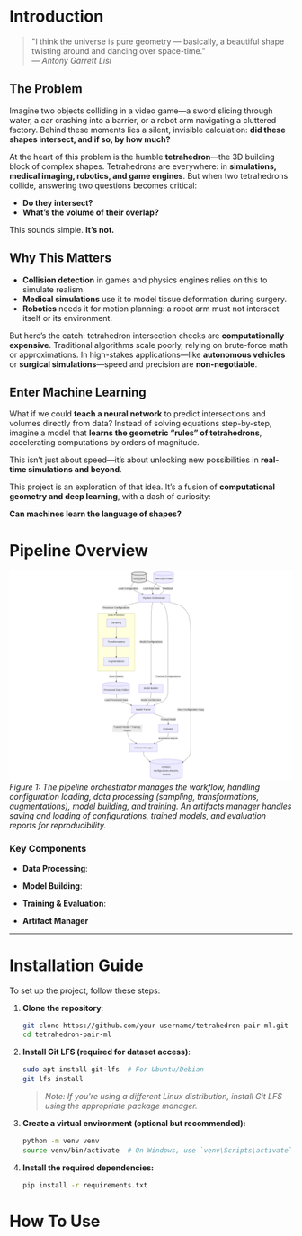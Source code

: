 # Introduction

> "I think the universe is pure geometry — basically, a beautiful shape twisting around and dancing over space-time."  
> — *Antony Garrett Lisi*

## The Problem

Imagine two objects colliding in a video game—a sword slicing through water, a car crashing into a barrier, or a robot arm navigating a cluttered factory. Behind these moments lies a silent, invisible calculation: **did these shapes intersect, and if so, by how much?**

At the heart of this problem is the humble **tetrahedron**—the 3D building block of complex shapes. Tetrahedrons are everywhere: in **simulations, medical imaging, robotics, and game engines**. But when two tetrahedrons collide, answering two questions becomes critical:

- **Do they intersect?**
- **What’s the volume of their overlap?**

This sounds simple. **It’s not.**

## Why This Matters

- **Collision detection** in games and physics engines relies on this to simulate realism.
- **Medical simulations** use it to model tissue deformation during surgery.
- **Robotics** needs it for motion planning: a robot arm must not intersect itself or its environment.

But here’s the catch: tetrahedron intersection checks are **computationally expensive**. Traditional algorithms scale poorly, relying on brute-force math or approximations. In high-stakes applications—like **autonomous vehicles** or **surgical simulations**—speed and precision are **non-negotiable**.

## Enter Machine Learning

What if we could **teach a neural network** to predict intersections and volumes directly from data? Instead of solving equations step-by-step, imagine a model that **learns the geometric “rules” of tetrahedrons**, accelerating computations by orders of magnitude.

This isn’t just about speed—it’s about unlocking new possibilities in **real-time simulations and beyond**.

This project is an exploration of that idea. It’s a fusion of **computational geometry and deep learning**, with a dash of curiosity:

**Can machines learn the language of shapes?**

# Pipeline Overview

![Architecture](resources/architecture.png)  
*Figure 1: The pipeline orchestrator manages the workflow, handling configuration loading, data processing (sampling, transformations, augmentations), model building, and training. An artifacts manager handles saving and loading of configurations, trained models, and evaluation reports for reproducibility.*

### Key Components

- **Data Processing**:  

- **Model Building**:  
  
- **Training & Evaluation**:  
  
- **Artifact Manager**

---

# Installation Guide

To set up the project, follow these steps:

1. **Clone the repository**:
   ```bash
   git clone https://github.com/your-username/tetrahedron-pair-ml.git
   cd tetrahedron-pair-ml
   ```

2. **Install Git LFS (required for dataset access)**:
   ```bash
   sudo apt install git-lfs  # For Ubuntu/Debian
   git lfs install
   ```
   > *Note: If you're using a different Linux distribution, install Git LFS using the appropriate package manager.*

3. **Create a virtual environment (optional but recommended):**
    ```bash
    python -m venv venv
    source venv/bin/activate  # On Windows, use `venv\Scripts\activate`
    ```

4. **Install the required dependencies:**
    ```bash
    pip install -r requirements.txt
    ```

# How To Use